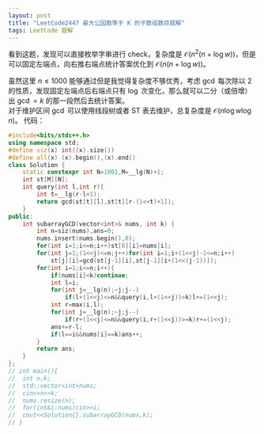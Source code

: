 ```yaml
---
layout: post
title: "LeetCode2447 最大公因数等于 K 的子数组数目题解"
tags: LeetCode 题解
---
```


看到这题，发现可以直接枚举字串进行 check，复杂度是 $\mathcal O(n^2(n+\log w))$，但是可以固定左端点，向右推右端点统计答案优化到 $\mathcal O(n(n+\log w))$。

虽然这里 $n\le1000$ 能够通过但是我觉得复杂度不够优秀，考虑 $\gcd$ 每次除以 $2$ 的性质，发现固定左端点后右端点只有 $\log$ 次变化，那么就可以二分（或倍增）出 $\gcd=k$ 的那一段然后去统计答案。  
对于维护区间 $\gcd$ 可以使用线段树或者 ST 表去维护，总复杂度是 $\mathcal O(n\log w\log n)$。
代码：
```cpp
#include<bits/stdc++.h>
using namespace std;
#define siz(x) int((x).size())
#define all(x) (x).begin(),(x).end()
class Solution {
	static constexpr int N=1001,M=__lg(N)+1;
	int st[M][N];
	int query(int l,int r){
		int t=__lg(r-l+1);
		return gcd(st[t][l],st[t][r-(1<<t)+1]);
	}
public:
	int subarrayGCD(vector<int>& nums, int k) {
		int n=siz(nums),ans=0;
		nums.insert(nums.begin(),0);
		for(int i=1;i<=n;i++)st[0][i]=nums[i];
		for(int j=1;(1<<j)<=n;j++)for(int i=1;i+(1<<j)-1<=n;i++)
			st[j][i]=gcd(st[j-1][i],st[j-1][i+(1<<(j-1))]);
		for(int i=1;i<=n;i++){
			if(nums[i]<k)continue;
			int l=i;
			for(int j=__lg(n);~j;j--)
				if(l+(1<<j)<=n&&query(i,l+(1<<j))>k)l+=(1<<j);
			int r=max(i,l);
			for(int j=__lg(n);~j;j--)
				if(r+(1<<j)<=n&&query(i,r+(1<<j))>=k)r+=(1<<j);
			ans+=r-l;
			if(l==i&&nums[i]==k)ans++;
		}
		return ans;
	}
};
// int main(){
// 	int n,k;
// 	std::vector<int>nums;
// 	cin>>n>>k;	
// 	nums.resize(n);
// 	for(int&i:nums)cin>>i;
// 	cout<<Solution{}.subarrayGCD(nums,k);
// }
```